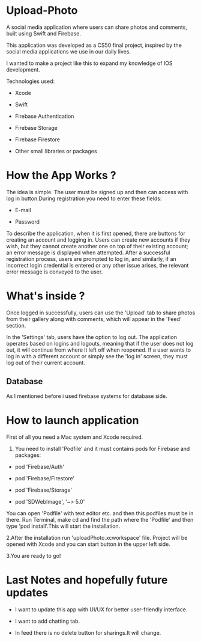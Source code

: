 # Upload-Photo

A social media application where users can share photos and comments, built using Swift and Firebase.

This application was developed as a CS50 final project, inspired by the social media applications we use in our daily lives. 

I wanted to make a project like this to expand my knowledge of IOS development.

Technologies used:

* Xcode
  
* Swift
  
* Firebase Authentication
  
* Firebase Storage
  
* Firebase Firestore
  
* Other small libraries or packages

# How the App Works ? 

The idea is simple. The user must be signed up and then can access with log in button.During registration you need to enter these fields:

* E-mail
  
* Password

To describe the application, when it is first opened, there are buttons for creating an account and logging in. Users can create new accounts if they wish, but they cannot create another one on top of their existing account; an error message is displayed when attempted. After a successful registration process, users are prompted to log in, and similarly, if an incorrect login credential is entered or any other issue arises, the relevant error message is conveyed to the user.

# What's inside ?

Once logged in successfully, users can use the 'Upload' tab to share photos from their gallery along with comments, which will appear in the 'Feed' section.

In the 'Settings' tab, users have the option to log out. The application operates based on logins and logouts, meaning that if the user does not log out, it will continue from where it left off when reopened. If a user wants to log in with a different account or simply see the 'log in' screen, they must log out of their current account.

## Database

As I mentioned before i used firebase systems for database side.

# How to launch application
First of all you need a Mac system and Xcode required.

1. You need to install 'Podfile' and it must contains pods for Firebase and packages:

* pod 'Firebase/Auth'

* pod 'Firebase/Firestore'

* pod 'Firebase/Storage'

* pod 'SDWebImage', '~> 5.0'

You can open 'Podfile' with text editor etc. and then this podfiles must be in there.
Run Terminal, make cd and find the path where the 'Podfile' and then type 'pod install'.This will start the installation.

2.After the installation run 'uploadPhoto.xcworkspace' file. Project will be opened with Xcode and you can start button in the upper left side.

3.You are ready to go!

# Last Notes and hopefully future updates

* I want to update this app with UI/UX for better user-friendly interface.

* I want to add chatting tab.

* In feed there is no delete button for sharings.It will change.









